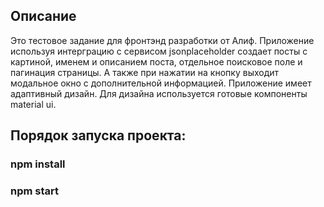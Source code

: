 ## Описание

Это тестовое задание для фронтэнд разработки от Алиф.
Приложение используя интерграцию с сервисом jsonplaceholder создает посты с картиной, именем и описанием поста, отдельное поисковое поле и пагинация страницы.
А также при нажатии на кнопку выходит модальное окно с дополнительной информацией. Приложение имеет адаптивный дизайн. Для дизайна используется готовые компоненты material ui.

## Порядок запуска проекта:

### npm install

### npm start
